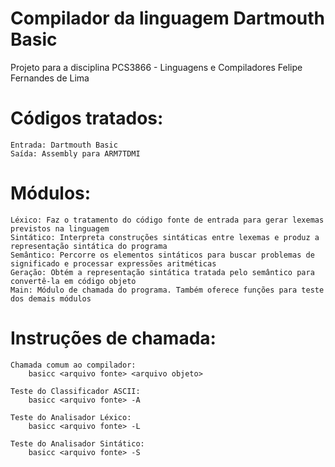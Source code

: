 # Compilador da linguagem Dartmouth Basic
Projeto para a disciplina PCS3866 - Linguagens e Compiladores
Felipe Fernandes de Lima

# Códigos tratados:
    Entrada: Dartmouth Basic
    Saída: Assembly para ARM7TDMI

# Módulos:
    Léxico: Faz o tratamento do código fonte de entrada para gerar lexemas previstos na linguagem
    Sintático: Interpreta construções sintáticas entre lexemas e produz a representação sintática do programa
    Semântico: Percorre os elementos sintáticos para buscar problemas de significado e processar expressões aritméticas
    Geração: Obtém a representação sintática tratada pelo semântico para convertê-la em código objeto
    Main: Módulo de chamada do programa. Também oferece funções para teste dos demais módulos

# Instruções de chamada:
    Chamada comum ao compilador:
        basicc <arquivo fonte> <arquivo objeto>

    Teste do Classificador ASCII:
        basicc <arquivo fonte> -A

    Teste do Analisador Léxico:
        basicc <arquivo fonte> -L

    Teste do Analisador Sintático:
        basicc <arquivo fonte> -S

